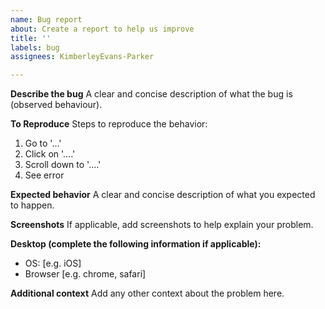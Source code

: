 ```yaml
---
name: Bug report
about: Create a report to help us improve
title: ''
labels: bug
assignees: KimberleyEvans-Parker

---
```


**Describe the bug**
A clear and concise description of what the bug is (observed behaviour).

**To Reproduce**
Steps to reproduce the behavior:
1. Go to '...'
2. Click on '....'
3. Scroll down to '....'
4. See error

**Expected behavior**
A clear and concise description of what you expected to happen.

**Screenshots**
If applicable, add screenshots to help explain your problem.

**Desktop (complete the following information if applicable):**
 - OS: [e.g. iOS]
 - Browser [e.g. chrome, safari]

**Additional context**
Add any other context about the problem here.
